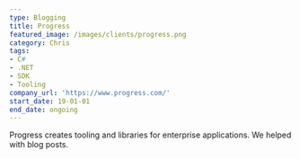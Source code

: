 ```yaml
---
type: Blogging
title: Progress
featured_image: /images/clients/progress.png
category: Chris
tags:
- C#
- .NET
- SDK
- Tooling
company_url: 'https://www.progress.com/'
start_date: 19-01-01
end_date: ongoing
---
```


Progress creates tooling and libraries for enterprise applications. We helped with blog posts.
